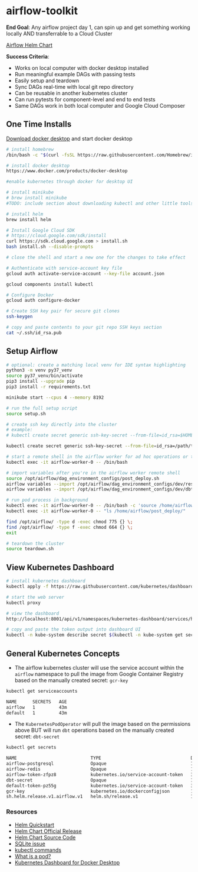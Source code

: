 # airflow-toolkit

**End Goal**: Any airflow project day 1, can spin up and get something working locally AND transferrable to a Cloud Cluster

[Airflow Helm Chart](https://hub.helm.sh/charts/stable/airflow)

**Success Criteria**:

- Works on local computer with docker desktop installed
- Run meaningful example DAGs with passing tests
- Easily setup and teardown
- Sync DAGs real-time with local git repo directory
- Can be reusable in another kubernetes cluster
- Can run pytests for component-level and end to end tests
- Same DAGs work in both local computer and Google Cloud Composer

## One Time Installs

[Download docker desktop](https://www.docker.com/products/docker-desktop) and start docker desktop

```bash
# install homebrew
/bin/bash -c "$(curl -fsSL https://raw.githubusercontent.com/Homebrew/install/master/install.sh)"

# install docker desktop
https://www.docker.com/products/docker-desktop

#enable kubernetes through docker for desktop UI

# install minikube
# brew install minikube
#TODO: include section about downloading kubectl and other little tools as needed

# install helm
brew install helm

# Install Google Cloud SDK
# https://cloud.google.com/sdk/install
curl https://sdk.cloud.google.com > install.sh
bash install.sh --disable-prompts

# close the shell and start a new one for the changes to take effect

# Authenticate with service-account key file
gcloud auth activate-service-account --key-file account.json

gcloud components install kubectl

# Configure Docker
gcloud auth configure-docker

# Create SSH key pair for secure git clones
ssh-keygen

# copy and paste contents to your git repo SSH keys section
cat ~/.ssh/id_rsa.pub

```

## Setup Airflow

```bash
# optional: create a matching local venv for IDE syntax highlighting
python3 -m venv py37_venv
source py37_venv/bin/activate
pip3 install --upgrade pip
pip3 install -r requirements.txt

minikube start --cpus 4 --memory 8192

# run the full setup script
source setup.sh

# create ssh key directly into the cluster
# example:
# kubectl create secret generic ssh-key-secret --from-file=id_rsa=$HOME/.ssh/id_rsa --from-file=id_rsa.pub=$HOME/.ssh/id_rsa.pub

kubectl create secret generic ssh-key-secret --from-file=id_rsa=/path/to/.ssh/id_rsa --from-file=id_rsa.pub=/path/to/.ssh/id_rsa.pub

# start a remote shell in the airflow worker for ad hoc operations or to run pytests
kubectl exec -it airflow-worker-0 -- /bin/bash

# import variables after you're in the airflow worker remote shell
source /opt/airflow/dag_environment_configs/post_deploy.sh
airflow variables --import /opt/airflow/dag_environment_configs/dev/reset_dag_configs_dev_pytest.json
airflow variables --import /opt/airflow/dag_environment_configs/dev/dbt_kube_config_pytest_dev.json

# run pod process in background
kubectl exec -it airflow-worker-0 -- /bin/bash -c 'source /home/airflow/post_deploy/post_deploy.sh'
kubectl exec -it airflow-worker-0 -- "ls /home/airflow/post_deploy/"

find /opt/airflow/ -type d -exec chmod 775 {} \;
find /opt/airflow/ -type f -exec chmod 664 {} \;
exit

# teardown the cluster
source teardown.sh

```

## View Kubernetes Dashboard

```bash
# install kubernetes dashboard
kubectl apply -f https://raw.githubusercontent.com/kubernetes/dashboard/v2.0.0-rc3/aio/deploy/recommended.yaml

# start the web server
kubectl proxy

# view the dashboard
http://localhost:8001/api/v1/namespaces/kubernetes-dashboard/services/https:kubernetes-dashboard:/proxy#/login

# copy and paste the token output into dashboard UI
kubectl -n kube-system describe secret $(kubectl -n kube-system get secret | awk '/^deployment-controller-token-/{print $1}') | awk '$1=="token:"{print $2}'

```

## General Kubernetes Concepts

- The airflow kubernetes cluster will use the service account within the `airflow` namespace to pull the image from Google Container Registry based on the manually created secret: `gcr-key`

```bash
kubectl get serviceaccounts

NAME      SECRETS   AGE
airflow   1         43m
default   1         43m
```

- The `KubernetesPodOperator` will pull the image based on the permissions above BUT will run `dbt` operations based on the manually created secret: `dbt-secret`

```bash
kubectl get secrets

NAME                            TYPE                                  DATA   AGE
airflow-postgresql              Opaque                                1      50m
airflow-redis                   Opaque                                1      50m
airflow-token-zfpz8             kubernetes.io/service-account-token   3      50m
dbt-secret                      Opaque                                1      50m
default-token-pz55g             kubernetes.io/service-account-token   3      50m
gcr-key                         kubernetes.io/dockerconfigjson        1      50m
sh.helm.release.v1.airflow.v1   helm.sh/release.v1                    1      50m
```

### Resources

- [Helm Quickstart](https://helm.sh/docs/intro/quickstart/)
- [Helm Chart Official Release](https://hub.helm.sh/charts/stable/airflow)
- [Helm Chart Source Code](https://github.com/helm/charts/tree/master/stable/airflow)
- [SQLite issue](https://github.com/helm/charts/issues/22477)
- [kubectl commands](https://kubernetes.io/docs/reference/generated/kubectl/kubectl-commands)
- [What is a pod?](https://kubernetes.io/docs/concepts/workloads/pods/pod/)
- [Kubernetes Dashboard for Docker Desktop](https://medium.com/backbase/kubernetes-in-local-the-easy-way-f8ef2b98be68)
